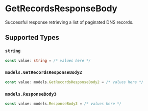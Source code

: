 # GetRecordsResponseBody

Successful response retrieving a list of paginated DNS records.


## Supported Types

### `string`

```typescript
const value: string = /* values here */
```

### `models.GetRecordsResponseBody2`

```typescript
const value: models.GetRecordsResponseBody2 = /* values here */
```

### `models.ResponseBody3`

```typescript
const value: models.ResponseBody3 = /* values here */
```

